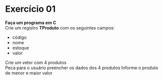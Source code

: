 # Exercício 01  
  
__Faça um programa em C__   
Crie um registro __TProduto__ com os seguintes campos:
- código  
- nome  
- estoque  
- valor  

Crie um vetor com 4 produtos  
Peca para o usuário preencher os dados dos 4 produtos
Informe o produto de menor e maior valor

<FAZER MENU>